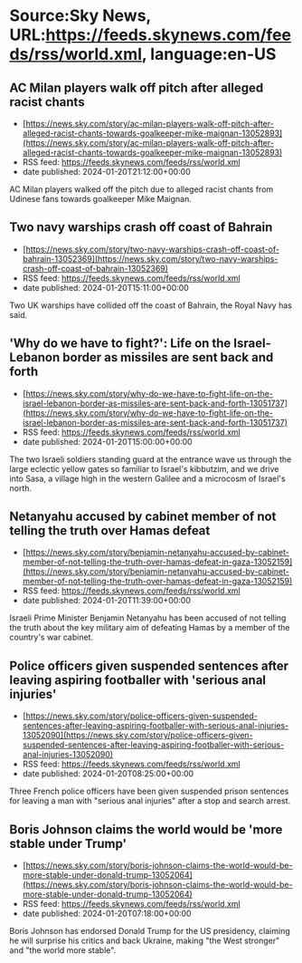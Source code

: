 # Source:Sky News, URL:https://feeds.skynews.com/feeds/rss/world.xml, language:en-US

## AC Milan players walk off pitch after alleged racist chants
 - [https://news.sky.com/story/ac-milan-players-walk-off-pitch-after-alleged-racist-chants-towards-goalkeeper-mike-maignan-13052893](https://news.sky.com/story/ac-milan-players-walk-off-pitch-after-alleged-racist-chants-towards-goalkeeper-mike-maignan-13052893)
 - RSS feed: https://feeds.skynews.com/feeds/rss/world.xml
 - date published: 2024-01-20T21:12:00+00:00

AC Milan players walked off the pitch due to alleged racist chants from Udinese fans towards goalkeeper Mike Maignan.

## Two navy warships crash off coast of Bahrain
 - [https://news.sky.com/story/two-navy-warships-crash-off-coast-of-bahrain-13052369](https://news.sky.com/story/two-navy-warships-crash-off-coast-of-bahrain-13052369)
 - RSS feed: https://feeds.skynews.com/feeds/rss/world.xml
 - date published: 2024-01-20T15:11:00+00:00

Two UK warships have collided off the coast of Bahrain, the Royal Navy has said.

## 'Why do we have to fight?': Life on the Israel-Lebanon border as missiles are sent back and forth
 - [https://news.sky.com/story/why-do-we-have-to-fight-life-on-the-israel-lebanon-border-as-missiles-are-sent-back-and-forth-13051737](https://news.sky.com/story/why-do-we-have-to-fight-life-on-the-israel-lebanon-border-as-missiles-are-sent-back-and-forth-13051737)
 - RSS feed: https://feeds.skynews.com/feeds/rss/world.xml
 - date published: 2024-01-20T15:00:00+00:00

The two Israeli soldiers standing guard at the entrance wave us through the large eclectic yellow gates so familiar to Israel's kibbutzim, and we drive into Sasa, a village high in the western Galilee and a microcosm of Israel's north.

## Netanyahu accused by cabinet member of not telling the truth over Hamas defeat
 - [https://news.sky.com/story/benjamin-netanyahu-accused-by-cabinet-member-of-not-telling-the-truth-over-hamas-defeat-in-gaza-13052159](https://news.sky.com/story/benjamin-netanyahu-accused-by-cabinet-member-of-not-telling-the-truth-over-hamas-defeat-in-gaza-13052159)
 - RSS feed: https://feeds.skynews.com/feeds/rss/world.xml
 - date published: 2024-01-20T11:39:00+00:00

Israeli Prime Minister Benjamin Netanyahu has been accused of not telling the truth about the key military aim of defeating Hamas by a member of the country's war cabinet.

## Police officers given suspended sentences after leaving aspiring footballer with 'serious anal injuries'
 - [https://news.sky.com/story/police-officers-given-suspended-sentences-after-leaving-aspiring-footballer-with-serious-anal-injuries-13052090](https://news.sky.com/story/police-officers-given-suspended-sentences-after-leaving-aspiring-footballer-with-serious-anal-injuries-13052090)
 - RSS feed: https://feeds.skynews.com/feeds/rss/world.xml
 - date published: 2024-01-20T08:25:00+00:00

Three French police officers have been given suspended prison sentences for leaving a man with "serious anal injuries" after a stop and search arrest.

## Boris Johnson claims the world would be 'more stable under Trump'
 - [https://news.sky.com/story/boris-johnson-claims-the-world-would-be-more-stable-under-donald-trump-13052064](https://news.sky.com/story/boris-johnson-claims-the-world-would-be-more-stable-under-donald-trump-13052064)
 - RSS feed: https://feeds.skynews.com/feeds/rss/world.xml
 - date published: 2024-01-20T07:18:00+00:00

Boris Johnson has endorsed Donald Trump for the US presidency, claiming he will surprise his critics and back Ukraine, making "the West stronger" and "the world more stable".

